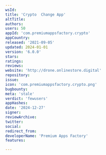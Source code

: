 ```yaml
---
wsId: 
title: 'Crypto  Change App'
altTitle: 
authors: 
users: 50
appId: 'com.premiumappsfactory.crypto'
appCountry: 
released: '2021-09-05'
updated: 2024-01-01
version: '6.0.0'
stars: 
ratings: 
reviews: 
website: 'http://drone.onlinestore.digital'
repository: 
issue: 
icon: 'com.premiumappsfactory.crypto.png'
bugbounty: 
meta: 'stale'
verdict: 'fewusers'
appHashes: 
date: '2024-12-27'
signer: 
reviewArchive: 
twitter: 
social: 
redirect_from: 
developerName: 'Premium Apps Factory'
features: 

---
```



